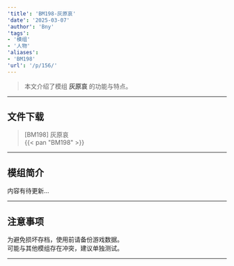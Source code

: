 ```yaml
---
'title': 'BM198-灰原哀'
'date': '2025-03-07'
'author': 'Bny'
'tags':
- '模组'
- '人物'
'aliases':
- 'BM198'
'url': '/p/156/'
---
```


> 本文介绍了模组 **灰原哀** 的功能与特点。

---

## 文件下载

> [BM198] 灰原哀  
{{< pan "BM198" >}}  

---

## 模组简介

>  
内容有待更新...  

---

## 注意事项

>  
为避免损坏存档，使用前请备份游戏数据。  
可能与其他模组存在冲突，建议单独测试。  

---

